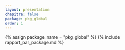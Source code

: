 ```yaml
---
layout: presentation
chapitre: false
package: pkg_global
order: 1
---
```


{% assign package_name = "pkg_global" %}
{% include rapport_par_package.md %}